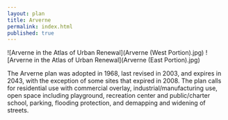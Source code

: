 ```yaml
---
layout: plan
title: Arverne
permalink: index.html
published: true
---
```


![Arverne in the Atlas of Urban Renewal](Arverne \(West Portion\).jpg)
![Arverne in the Atlas of Urban Renewal](Arverne \(East Portion\).jpg)

The Arverne plan was adopted in 1968, last revised in 2003, and expires in 2043, with the exception of some sites that expired in 2008. The plan calls for residential use with commercial overlay, industrial/manufacturing use, open space including playground, recreation center and public/charter school, parking, flooding protection, and demapping and widening of streets.
